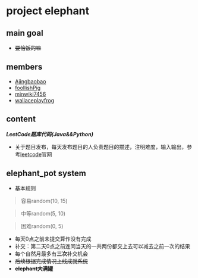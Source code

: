 # project elephant
## main goal
* ~~要恰饭的嘛~~
## members
* [Ajingbaobao](https://github.com/Ajingbaobao)
* [foollishPig](https://github.com/foolishPig)
* [minwiki7456](https://github.com/minwiki7456)
* [wallaceplayfrog](https://github.com/wallaceplayfrog)
## content
_**LeetCode题库代码(Java&&Python)**_
* 关于题目发布，每天发布题目的人负责题目的描述，注明难度，输入输出，参考[leetcode](https://leetcode-cn.com/problemset/all/)官网
## elephant_pot system
* 基本规则
> 容易random(10, 15)

> 中等random(5, 10)

> 困难random(0, 5)
* 每天0点之前未提交算作没有完成
* 补交：第二天0点之前连同当天的一共两份都交上去可以减去之前一次的结果
* 每个自然月最多有**三次**补交机会
* ~~后续根据完成情况上线成就系统~~
* ~~**elephant大满罐**~~